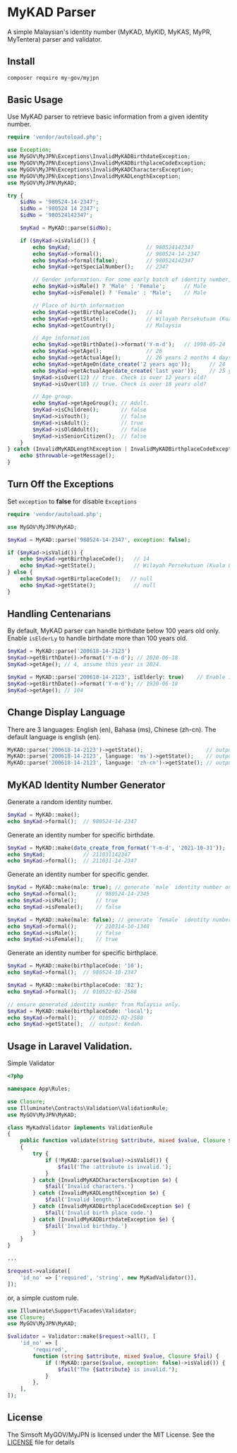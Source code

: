 # MyKAD Parser
A simple Malaysian's identity number (MyKAD, MyKID, MyKAS, MyPR, MyTentera) parser and validator.

## Install
```sh
composer require my-gov/myjpn
```

## Basic Usage
Use MyKAD parser to retrieve basic information from a given identity number.
```php
require 'vendor/autoload.php';

use Exception;
use MyGOV\MyJPN\Exceptions\InvalidMyKADBirthdateException;
use MyGOV\MyJPN\Exceptions\InvalidMyKADBirthplaceCodeException;
use MyGOV\MyJPN\Exceptions\InvalidMyKADCharactersException;
use MyGOV\MyJPN\Exceptions\InvalidMyKADLengthException;
use MyGOV\MyJPN\MyKAD;

try {
    $idNo = '980524-14-2347';
    $idNo = '980524 14 2347';
    $idNo = '980524142347';

    $myKad = MyKAD::parse($idNo);

    if ($myKad->isValid()) {
        echo $myKad;                        // 980524142347
        echo $myKad->formal();              // 980524-14-2347
        echo $myKad->formal(false);         // 980524142347
        echo $myKad->getSpecialNumber();    // 2347

        // Gender information. For some early batch of identity number, the gender is unknown.
        echo $myKad->isMale() ? 'Male' : 'Female';      // Male
        echo $myKad->isFemale() ? 'Female' : 'Male';    // Male

        // Place of birth information
        echo $myKad->getBirthplaceCode();   // 14
        echo $myKad->getState();            // Wilayah Persekutuan (Kuala Lumpur)
        echo $myKad->getCountry();          // Malaysia

        // Age information
        echo $myKad->getBirthDate()->format('Y-m-d');   // 1998-05-24
        echo $myKad->getAge();              // 26
        echo $myKad->getActualAge();        // 26 years 2 months 4 days
        echo $myKad->getAgeOn(date_create('2 years ago'));      // 24
        echo $myKad->getActualAge(date_create('last year'));    // 25 years 2 months 4 days
        $myKad->isOver(12) // true. Check is over 12 years old?
        $myKad->isOver(18) // true. Check is over 18 years old?

        // Age group.
        echo $myKad->getAgeGroup(); // Adult.
        $myKad->isChildren();       // false
        $myKad->isYouth();          // false
        $myKad->isAdult();          // true
        $myKad->isOldAdult();       // false
        $myKad->isSeniorCitizen();  // false
    }
} catch (InvalidMyKADLengthException | InvalidMyKADBirthplaceCodeException | InvalidMyKADBirthdateException | InvalidMyKADCharactersException | Exception $throwable) {
    echo $throwable->getMessage();
}
```
## Turn Off the Exceptions
Set `exception` to **false** for disable `Exceptions`
```php
require 'vendor/autoload.php';

use MyGOV\MyJPN\MyKAD;

$myKad = MyKAD::parse('980524-14-2347', exception: false);

if ($myKad->isValid()) {
    echo $myKad->getBirthplaceCode();   // 14
    echo $myKad->getState();            // Wilayah Persekutuan (Kuala Lumpur)
} else {
    echo $myKad->getBirtplaceCode();   // null
    echo $myKad->getState();            // null
}
```
## Handling Centenarians
By default, MyKAD parser can handle birthdate below 100 years old only. Enable `isElderLy` to handle birthdate more than 100 years old.
```php
$myKad = MyKAD::parse('200618-14-2123')
$myKad->getBirthDate()->format('Y-m-d'); // 2020-06-18
$myKad->getAge(); // 4, assume this year is 2024.

$myKad = MyKAD::parse('200618-14-2123', isElderly: true)    // Enable is elderly.
$myKad->getBirthDate()->format('Y-m-d'); // 1920-06-18
$myKad->getAge(); // 104
```
## Change Display Language
There are 3 languages: English (en), Bahasa (ms), Chinese (zh-cn). The default language is english (en).
```php
MyKAD::parse('200618-14-2123')->getState();                    // output: Federal Territory (Kuala Lumpur)
MyKAD::parse('200618-14-2123', language: 'ms')->getState();    // output: Wilayah Persekutuan (Kuala Lumpur)
MyKAD::parse('200618-14-2123', language: 'zh-cn')->getState(); // output: 联邦直辖区 (吉隆坡)
```

## MyKAD Identity Number Generator
Generate a random identity number.
```php
$myKad = MyKAD::make();
echo $myKad->formal();  // 980524-14-2347
```
Generate an identity number for specific birthdate.
```php
$myKad = MyKAD::make(date_create_from_format('Y-m-d', '2021-10-31'));
echo $myKad;            // 211031142347
echo $myKad->formal();  // 211031-14-2347
```
Generate an identity number for specific gender.
```php
$myKad = MyKAD::make(male: true); // generate `male` identity number only
echo $myKad->formal();      // 980524-14-2345
echo $myKad->isMale();      // true
echo $myKad->isFemale();    // false

$myKad = MyKAD::make(male: false); // generate `female` identity number only
echo $myKad->formal();      // 210314-10-1348
echo $myKad->isMale();      // false
echo $myKad->isFemale();    // true
```
Generate an identity number for specific birthplace.
```php
$myKad = MyKAD::make(birthplaceCode: '10');
echo $myKad->formal();  // 980524-10-2347

$myKad = MyKAD::make(birthplaceCode: '82');
echo $myKad->formal();  // 010522-82-2588

// ensure generated identity number from Malaysia only.
$myKad = MyKAD::make(birthplaceCode: 'local');
echo $myKad->formal();    // 010522-02-2588
echo $myKad->getState();  // output: Kedah.
```

## Usage in Laravel Validation.
Simple Validator
```php
<?php

namespace App\Rules;

use Closure;
use Illuminate\Contracts\Validation\ValidationRule;
use MyGOV\MyJPN\MyKAD;

class MyKadValidator implements ValidationRule
{
    public function validate(string $attribute, mixed $value, Closure $fail): void
    {
        try {
            if (!MyKAD::parse($value)->isValid()) {
                $fail('The :attribute is invalid.');
            }
        } catch (InvalidMyKADCharactersException $e) {
            $fail('Invalid characters.')
        } catch (InvalidMyKADLengthException $e) {
            $fail('Invalid length.')
        } catch (InvalidMyKADBirthplaceCodeException $e) {
            $fail('Invalid birth place code.')
        } catch (InvalidMyKADBirthdateException $e) {
            $fail('Invalid birthday.')
        }
    }
}

...

$request->validate([
    'id_no' => ['required', 'string', new MyKadValidator()],
]);
```
or, a simple custom rule.
```php
use Illuminate\Support\Facades\Validator;
use Closure;
use MyGOV\MyJPN\MyKAD;

$validator = Validator::make($request->all(), [
    'id_no' => [
        'required',
        function (string $attribute, mixed $value, Closure $fail) {
            if (!MyKAD::parse($value, exception: false)->isValid()) {
                $fail("The {$attribute} is invalid.");
            }
        },
    ],
]);
```
## License

The Simsoft MyGOV/MyJPN is licensed under the MIT License. See
the [LICENSE](LICENSE) file for details
